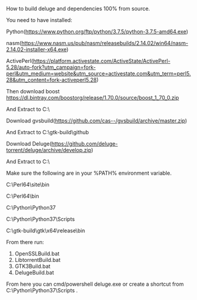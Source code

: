 How to build deluge and dependencies 100% from source.

You need to have installed:

Python(https://www.python.org/ftp/python/3.7.5/python-3.7.5-amd64.exe)

nasm(https://www.nasm.us/pub/nasm/releasebuilds/2.14.02/win64/nasm-2.14.02-installer-x64.exe)

ActivePerl(https://platform.activestate.com/ActiveState/ActivePerl-5.28/auto-fork?utm_campaign=fork-perl&utm_medium=website&utm_source=activestate.com&utm_term=perl5.28&utm_content=fork-activeperl5.28)

Then download boost https://dl.bintray.com/boostorg/release/1.70.0/source/boost_1_70_0.zip

And Extract to C:\

Download gvsbuild(https://github.com/cas--/gvsbuild/archive/master.zip)

And Extract to C:\gtk-build\github

Download Deluge(https://github.com/deluge-torrent/deluge/archive/develop.zip)

And Extract to C:\

Make sure the following are in your %PATH% environment variable.

C:\Perl64\site\bin

C:\Perl64\bin

C:\Python\Python37

C:\Python\Python37\Scripts

C:\gtk-build\gtk\x64\release\bin

From there run:
1. OpenSSLBuild.bat
2. LibtorrentBuild.bat
3. GTK3Build.bat
4. DelugeBuild.bat

From here you can cmd/powershell deluge.exe or create a shortcut from C:\Python\Python37\Scripts .
